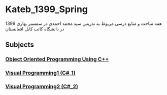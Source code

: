 # Kateb_1399_Spring
همه مباحث و منابع درسی مربوط به تدریس سید محمد احمدی در سمستر بهاری 1399 در دانشگاه کاتب کابل افغانستان

## Subjects
### [Object Oriented Programming Using C++](oop_using_cpp)
### [Visual Programming1 (C#_1)](visual_programming1)
### [Visual Programming2 (C#_2)](visual_programming2)
